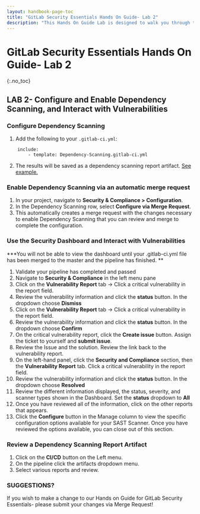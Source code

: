 ```yaml
---
layout: handbook-page-toc
title: "GitLab Security Essentials Hands On Guide- Lab 2"
description: "This Hands On Guide Lab is designed to walk you through the lab exercises used in the GitLab Security Essentials course."
---
```

# GitLab Security Essentials Hands On Guide- Lab 2
{:.no_toc}

## LAB 2- Configure and Enable Dependency Scanning, and Interact with Vulnerabilities

### Configure Dependency Scanning 
1. Add the following to your `.gitlab-ci.yml`:
```
    include:
        - template: Dependency-Scanning.gitlab-ci.yml
```
2. The results will be saved as a dependency scanning report artifact. [See example.](https://docs.gitlab.com/ee/ci/yaml/index.html#artifactsreportsdependency_scanning)

### Enable Dependency Scanning via an automatic merge request
1. In your project, navigate to **Security & Compliance > Configuration**.
2. In the Dependency Scanning row, select **Configure via Merge Request**.
3. This automatically creates a merge request with the changes necessary to enable Dependency Scanning that you can review and merge to complete the configuration.

### Use the Security Dashboard and Interact with Vulnerabilities
***You will not be able to view the dashboard until your .gitlab-ci.yml file has been merged to the master and the pipeline has finished. **
1. Validate your pipeline has completed and passed
2. Navigate to **Security & Compliance** in the left menu pane  
3. Click on the **Vulnerability Report** tab -> Click a critical vulnerability in the report field.
4. Review the vulnerability information and click the **status** button. In the dropdown choose **Dismiss**
5. Click on the **Vulnerability Report** tab -> Click a critical vulnerability in the report field.
6. Review the vulnerability information and click the **status** button. In the dropdown choose **Confirm**
7. On the critical vulnerability report, click the **Create issue** button.  Assign the ticket to yourself and **submit issue**.
8. Review the Issue and the solution. Review the link back to the vulnerability report.
9. On the left-hand panel, click the **Security and Compliance** section, then the **Vulnerability Report** tab. Click a critical vulnerability in the report field.
10. Review the vulnerability information and click the **status** button. In the dropdown choose **Resolved**
11. Review the different information displayed, the status, severity, and scanner types shown in the Dashboard. Set the **status** dropdown to **All**
12. Once you have reviewed all of the information, click on the other reports that appears.
13. Click the **Configure** button in the Manage column to view the specific configuration options available for your SAST Scanner. Once you have reviewed the options available, you can close out of this section.

### Review a Dependency Scanning Report Artifact
1. Click on the **CI/CD** button on the Left menu.  
2. On the pipeline click the artifacts dropdown menu.  
3. Select various reports and review. 


### SUGGESTIONS?

If you wish to make a change to our Hands on Guide for GitLab Security Essentials- please submit your changes via Merge Request!

